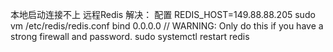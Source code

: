 本地启动连接不上 远程Redis
解决：
配置 REDIS_HOST=149.88.88.205
sudo vm /etc/redis/redis.conf
bind 0.0.0.0 // WARNING: Only do this if you have a strong firewall and password.
sudo systemctl restart redis